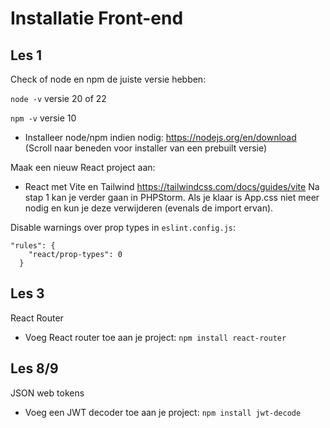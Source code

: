 # Installatie Front-end

## Les 1

Check of node en npm de juiste versie hebben:

`node -v` versie 20 of 22

`npm -v` versie 10

* Installeer node/npm indien nodig:
  https://nodejs.org/en/download
  (Scroll naar beneden voor installer van een prebuilt versie)

<!--
* vite project met react aanmaken
  https://vite.dev/guide/
  `npm create vite@latest`
  React - Javascript
* npm install -->

Maak een nieuw React project aan:

* React met Vite en Tailwind
  https://tailwindcss.com/docs/guides/vite
  Na stap 1 kan je verder gaan in PHPStorm. Als je klaar is App.css niet meer nodig en kun je deze verwijderen (evenals
  de import ervan).

Disable warnings over prop types in `eslint.config.js`:

```
"rules": {
    "react/prop-types": 0
  }
```

## Les 3

React Router

* Voeg React router toe aan je project:
  `npm install react-router`

## Les 8/9

JSON web tokens

* Voeg een JWT decoder toe aan je project:
  `npm install jwt-decode`
